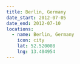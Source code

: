 ```yaml
---
title: Berlin, Germany
date_start: 2012-07-05
date_end: 2012-07-10
locations:
  - name: Berlin, Germany
    icon: city
    lat: 52.520008
    lng: 13.404954
---
```

